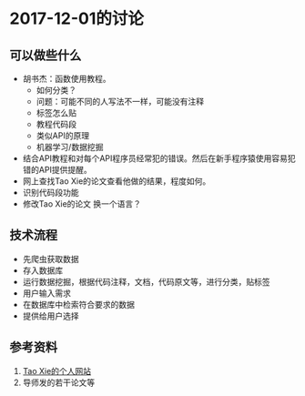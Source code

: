 # 2017-12-01的讨论

## 可以做些什么

- 胡书杰：函数使用教程。
  - 如何分类？
  - 问题：可能不同的人写法不一样，可能没有注释
  - 标签怎么贴
  - 教程代码段
  - 类似API的原理
  - 机器学习/数据挖掘
- 结合API教程和对每个API程序员经常犯的错误。然后在新手程序猿使用容易犯错的API提供提醒。
- 网上查找Tao Xie的论文查看他做的结果，程度如何。
- 识别代码段功能 
- 修改Tao Xie的论文 换一个语言？

## 技术流程

- 先爬虫获取数据
- 存入数据库
- 运行数据挖掘，根据代码注释，文档，代码原文等，进行分类，贴标签
- 用户输入需求
- 在数据库中检索符合要求的数据
- 提供给用户选择

## 参考资料

1. [Tao Xie的个人网站](http://web.engr.illinois.edu/~taoxie/funding.html)
2. 导师发的若干论文等